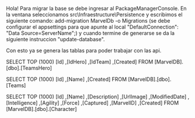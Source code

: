 Hola!
Para migrar la base se debe ingresar al PackageManagerConsole. En la ventana seleccionamos src\Infraestructure\Persistence y 
escribimos el siguiente comando: add-migration MarvelDb -o Migrations (se debe configurar el appsettings para que apunte al local 
"DefaultConnection": "Data Source=ServerName";) y cuando termine de generarse se da la siguiente instruccion "update-database".

Con esto ya se genera las tablas para poder trabajar con las api.

SELECT TOP (1000) [Id]
      ,[IdHero]
      ,[IdTeam]
      ,[Created]
  FROM [MarvelDB].[dbo].[TeamsHero]

SELECT TOP (1000) [Id]
      ,[Name]
      ,[Created]
  FROM [MarvelDB].[dbo].[Teams]

SELECT TOP (1000) [Id]
      ,[Name]
      ,[Description]
      ,[UrlImage]
      ,[ModifiedDate]
      ,[Intelligence]
      ,[Agility]
      ,[Force]
      ,[Captured]
      ,[MarvelID]
      ,[Created]
  FROM [MarvelDB].[dbo].[Character]
